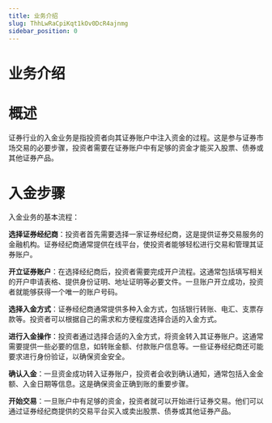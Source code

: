 ```yaml
---
title: 业务介绍
slug: ThhLwRaCpiKqt1kOv0DcR4ajnmg
sidebar_position: 0
---
```



# 业务介绍

# 概述

证券行业的入金业务是指投资者向其证券账户中注入资金的过程。这是参与证券市场交易的必要步骤，投资者需要在证券账户中有足够的资金才能买入股票、债券或其他证券产品。

# 入金步骤

入金业务的基本流程：

<b>选择证券经纪商</b>：投资者首先需要选择一家证券经纪商，这是提供证券交易服务的金融机构。证券经纪商通常提供在线平台，使投资者能够轻松进行交易和管理其证券账户。

<b>开立证券</b><b>账</b><b>户</b>：在选择经纪商后，投资者需要完成开户流程。这通常包括填写相关的开户申请表格、提供身份证明、地址证明等必要文件。一旦账户开立成功，投资者就能够获得一个唯一的账户号码。

<b>选择入金方式</b>：证券经纪商通常提供多种入金方式，包括银行转账、电汇、支票存款等。投资者可以根据自己的需求和方便程度选择合适的入金方式。

<b>进行入金操作</b>：投资者通过选择合适的入金方式，将资金转入其证券账户。这通常需要提供一些必要的信息，如转账金额、付款账户信息等。一些证券经纪商还可能要求进行身份验证，以确保资金安全。

<b>确认入金</b>：一旦资金成功转入证券账户，投资者会收到确认通知，通常包括入金金额、入金日期等信息。这是确保资金正确到账的重要步骤。

<b>开始交易</b>：一旦账户中有足够的资金，投资者就可以开始进行证券交易。他们可以通过证券经纪商提供的交易平台买入或卖出股票、债券或其他证券产品。

